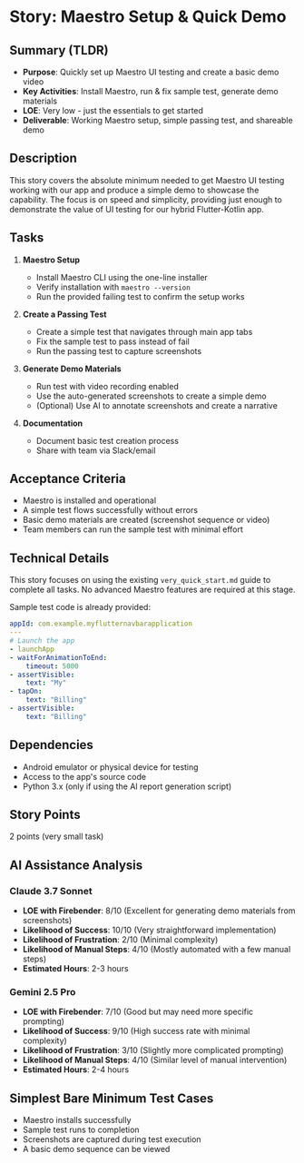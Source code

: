 # Story: Maestro Setup & Quick Demo

## Summary (TLDR)

* **Purpose**: Quickly set up Maestro UI testing and create a basic demo video
* **Key Activities**: Install Maestro, run & fix sample test, generate demo materials
* **LOE**: Very low - just the essentials to get started
* **Deliverable**: Working Maestro setup, simple passing test, and shareable demo

## Description

This story covers the absolute minimum needed to get Maestro UI testing working with our app and
produce a simple demo to showcase the capability. The focus is on speed and simplicity, providing
just enough to demonstrate the value of UI testing for our hybrid Flutter-Kotlin app.

## Tasks

1. **Maestro Setup**
    - Install Maestro CLI using the one-line installer
    - Verify installation with `maestro --version`
    - Run the provided failing test to confirm the setup works

2. **Create a Passing Test**
    - Create a simple test that navigates through main app tabs
    - Fix the sample test to pass instead of fail
    - Run the passing test to capture screenshots

3. **Generate Demo Materials**
    - Run test with video recording enabled
    - Use the auto-generated screenshots to create a simple demo
    - (Optional) Use AI to annotate screenshots and create a narrative

4. **Documentation**
    - Document basic test creation process
    - Share with team via Slack/email

## Acceptance Criteria

- Maestro is installed and operational
- A simple test flows successfully without errors
- Basic demo materials are created (screenshot sequence or video)
- Team members can run the sample test with minimal effort

## Technical Details

This story focuses on using the existing `very_quick_start.md` guide to complete all tasks. No
advanced Maestro features are required at this stage.

Sample test code is already provided:

```yaml
appId: com.example.myflutternavbarapplication
---
# Launch the app
- launchApp
- waitForAnimationToEnd:
    timeout: 5000
- assertVisible:
    text: "My"
- tapOn:
    text: "Billing"
- assertVisible:
    text: "Billing"
```

## Dependencies

- Android emulator or physical device for testing
- Access to the app's source code
- Python 3.x (only if using the AI report generation script)

## Story Points

2 points (very small task)

## AI Assistance Analysis

### Claude 3.7 Sonnet

- **LOE with Firebender**: 8/10 (Excellent for generating demo materials from screenshots)
- **Likelihood of Success**: 10/10 (Very straightforward implementation)
- **Likelihood of Frustration**: 2/10 (Minimal complexity)
- **Likelihood of Manual Steps**: 4/10 (Mostly automated with a few manual steps)
- **Estimated Hours**: 2-3 hours

### Gemini 2.5 Pro

- **LOE with Firebender**: 7/10 (Good but may need more specific prompting)
- **Likelihood of Success**: 9/10 (High success rate with minimal complexity)
- **Likelihood of Frustration**: 3/10 (Slightly more complicated prompting)
- **Likelihood of Manual Steps**: 4/10 (Similar level of manual intervention)
- **Estimated Hours**: 2-4 hours

## Simplest Bare Minimum Test Cases

- Maestro installs successfully
- Sample test runs to completion
- Screenshots are captured during test execution
- A basic demo sequence can be viewed